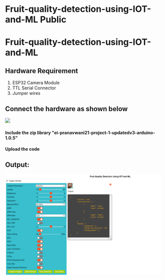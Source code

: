 # Fruit-quality-detection-using-IOT-and-ML Public
 
# Fruit-quality-detection-using-IOT-and-ML

## Hardware Requirement
1. ESP32 Camera Module
2. TTL Serial Connector
3. Jumper wires

## Connect the hardware as shown below
<img src="https://www.circuitschools.com/wp-content/uploads/2021/12/INTERFACING-esp32-cam-WITH-usb-TO-ttl-FTDI-CONVERTER-1.webp">

#### Include the zip library "ei-pranavwani21-project-1-updatedv3-arduino-1.0.5"
#### Upload the code


## Output:
<img src="https://raw.githubusercontent.com/PranavWani21/PranavWani21/main/static/img/mini%20project%20ml%20prediction%20for%20bad%20apple.png">
